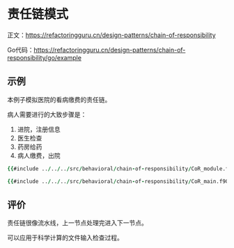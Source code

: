 # 责任链模式

正文：https://refactoringguru.cn/design-patterns/chain-of-responsibility

Go代码：https://refactoringguru.cn/design-patterns/chain-of-responsibility/go/example

## 示例

本例子模拟医院的看病缴费的责任链。

病人需要进行的大致步骤是：

1. 进院，注册信息
2. 医生检查
3. 药房给药
4. 病人缴费，出院

```fortran
{{#include ../../../src/behavioral/chain-of-responsibility/CoR_module.f90}}
```

```fortran
{{#include ../../../src/behavioral/chain-of-responsibility/CoR_main.f90}}
```

## 评价

责任链很像流水线，上一节点处理完进入下一节点。

可以应用于科学计算的文件输入检查过程。